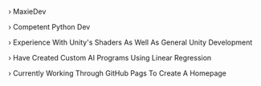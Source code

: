 › MaxieDev

› Competent Python Dev

› Experience With Unity's Shaders As Well As General Unity Development

› Have Created Custom AI Programs Using Linear Regression

› Currently Working Through GitHub Pags To Create A Homepage
